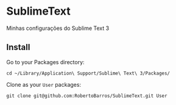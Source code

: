SublimeText
===========

Minhas configurações do Sublime Text 3

## Install

Go to your Packages directory:

```
cd ~/Library/Application\ Support/Sublime\ Text\ 3/Packages/
```

Clone as your `User` packages:

```
git clone git@github.com:RobertoBarros/SublimeText.git User
```

